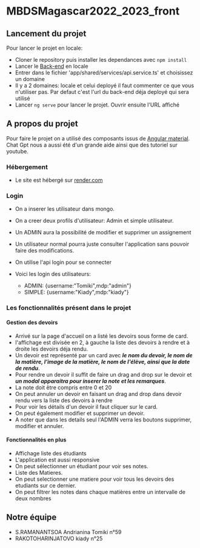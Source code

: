 # MBDSMagascar2022_2023_front

## Lancement du projet

Pour lancer le projet en locale:
- Cloner le repository puis installer les dependances avec `npm install`
- Lancer le [Back-end](https://github.com/Tomiki0814/MBDS_Tomiki-Kiady_Front-Angular) en locale
- Entrer dans le fichier 'app/shared/services/api.service.ts' et choisissez un domaine
- Il y a 2 domaines: locale et celui deployé il faut commenter ce que vous n'utiliser pas. Par defaut c'est l'url du back-end déja deployé qui sera utilisé
- Lancer `ng serve` pour lancer le projet. Ouvrir ensuite l'URL affiché

## A propos du projet

Pour faire le projet on a utilisé des composants issus de [Angular material](https://material.angular.io). 
Chat Gpt nous a aussi été d'un grande aide ainsi que des tutoriel sur youtube.

### Hébergement

- Le site est hébergé sur [render.com](https://mbds-assignement-front-end.onrender.com)

### Login
- On a inserer les utilisateur dans mongo.
- On a creer deux profils d'utilisateur: Admin et simple utilisateur.
- Un ADMIN aura la possibilité de modifier et supprimer un assignement
- Un utilisateur normal pourra juste consulter l'application sans pouvoir faire des modifications.
- On utilise l'api login pour se connecter

- Voici les login des utilisateurs:
  - ADMIN: {username:"Tomiki",mdp:"admin"}
  - SIMPLE: {username:"Kiady",mdp:"kiady"}

### Les fonctionnalités présent dans le projet

#### Gestion des devoirs

- Arrivé sur la page d'accueil on a listé les devoirs sous forme de card.
- l'affichage est divisée en 2, à gauche la liste des devoirs à rendre et à droite les devoirs déja rendu.
- Un devoir est représenté par un card avec ***le nom du devoir, le nom de la matière, l'image de la matière, le nom de l'élève, ainsi que la date de rendu***.
- Pour rendre un devoir il suffit de faire un drag and drop sur le devoir et ***un modal apparaitra pour inserer la note et les remarques***.
- La note doit être compris entre 0 et 20
- On peut annuler un devoir en faisant un drag and drop dans devoir rendu vers la liste des devoirs à rendre
- Pour voir les détails d'un devoir il faut cliquer sur le card.
- On peut également modifier et supprimer un devoir.
- A noter que dans les details seul l'ADMIN verra les boutons supprimer, modifier et annuler.


#### Fonctionnalités en plus
- Affichage liste des étudiants
- L'application est aussi responsive
- On peut sélectionner un étudiant pour voir ses notes. 
- Liste des Matieres.
- On peut selectionner une matiere pour voir tous les devoirs des etudiants sur ce dernier.
- On peut filtrer les notes dans chaque matières entre un intervalle de deux nombres


## Notre équipe
- S.RAMANANTSOA Andrianina Tomiki n°59
- RAKOTOHARINJATOVO kiady n°25
